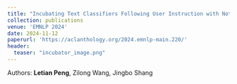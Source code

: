 ```yaml
---
title: "Incubating Text Classifiers Following User Instruction with Nothing but LLM."
collection: publications
venue: 'EMNLP 2024'
date: 2024-11-12
paperurl: 'https://aclanthology.org/2024.emnlp-main.220/'
header:
  teaser: "incubator_image.png"
---
```

Authors: **Letian Peng**, Zilong Wang, Jingbo Shang
